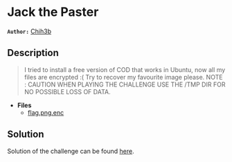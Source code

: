 # Jack the Paster

**`Author:`** [Chih3b](https://github.com/Ch1h3b)

## Description

> I tried to install a free version of COD that works in Ubuntu, now all my files are encrypted :(
> Try to recover my favourite image please.
  NOTE : CAUTION WHEN PLAYING THE CHALLENGE USE THE /TMP DIR FOR NO POSSIBLE LOSS OF DATA.




- **Files** 
 	- [flag.png.enc](flag.png.enc)

## Solution
Solution of the challenge can be found [here](solution/).
